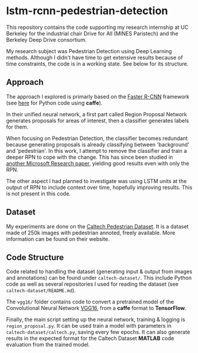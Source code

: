 # lstm-rcnn-pedestrian-detection

This repository contains the code supporting my research internship at UC Berkeley
for the industrial chair Drive for All (MINES Paristech) and the Berkeley Deep Drive consortium.

My research subject was Pedestrian Detection using Deep Learning methods.
Although I didn't have time to get extensive results because of time constraints,
the code is in a working state. See below for its structure.

## Approach

The approach I explored is primarly based on the
[Faster R-CNN](http://arxiv.org/pdf/1506.01497.pdf) framework
(see [here](https://github.com/rbgirshick/py-faster-rcnn)
for Python code using **caffe**).

In their unified neural network, a first part called Region
Proposal Network generates proposals for areas of interest,
then a classifier generates labels for them.

When focusing on Pedestrian Detection, the classifier becomes redundant
because generating proposals is already classifying between 'background'
and 'pedestrian'. In this work, I attempt to remove the classifier and train
a deeper RPN to cope with the change. This has since been studied in
[another Microsoft Research paper](http://arxiv.org/abs/1607.07032),
yielding good results even with only the RPN.

The other aspect I had planned to investigate was using LSTM units
at the output of RPN to include context over time, hopefully improving
results. This is not present in this code.

## Dataset

My experiments are done on the
[Caltech Pedestrian Dataset](http://www.vision.caltech.edu/Image_Datasets/CaltechPedestrians/).
It is a dataset made of 250k images with pedestrian annoted, freely available.
More information can be found on their website.

## Code Structure

Code related to handling the dataset (generating input & output from images and annotations)
can be found under `caltech-dataset/`. This include Python code as well as several repositories
I used for reading the dataset (see `caltech-dataset/README.md`).

The `vgg16/` folder contains code to convert a pretrained model of the Convolutional
Neural Network [VGG16](http://arxiv.org/pdf/1409.1556v6.pdf),
from a **caffe** format to **TensorFlow**.

Finally, the main script setting up the neural network, training & logging is `region_proposal.py`.
It can be used train a model with parameters in `caltech-dataset/caltech.py`,
saving every few epochs. It can also generate results in the expected format for the Caltech Dataset
**MATLAB** code evaluation from the trained model.
